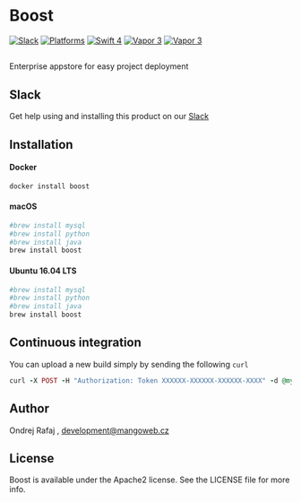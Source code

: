 Boost
======

[![Slack](https://img.shields.io/badge/join-slack-745EAF.svg?style=flat)](http://bit.ly/2B0dEyt)
[![Platforms](https://img.shields.io/badge/platforms-macOS%2010.13%20|%20Ubuntu%2016.04%20LTS-ff0000.svg?style=flat)](http://cocoapods.org/pods/FASwift)
[![Swift 4](https://img.shields.io/badge/swift-4.0-orange.svg?style=flat)](http://swift.org)
[![Vapor 3](https://img.shields.io/badge/vapor-3.0-blue.svg?style=flat)](https://vapor.codes)
[![Vapor 3](https://img.shields.io/badge/vapor-3.0-blue.svg?style=flat)](https://vapor.codes)

## 

Enterprise appstore for easy project deployment

## Slack

Get help using and installing this product on our [Slack](http://bit.ly/2B0dEyt)

## Installation

#### Docker

```ruby
docker install boost
```

#### macOS

```ruby
#brew install mysql
#brew install python
#brew install java
brew install boost
```

#### Ubuntu 16.04 LTS

```ruby
#brew install mysql
#brew install python
#brew install java
brew install boost
```

## Continuous integration

You can upload a new build simply by sending the following `curl`

```ruby
curl -X POST -H "Authorization: Token XXXXXX-XXXXXX-XXXXXX-XXXX" -d @myfilename https://api.appstorehq.net?tags=some_tag_no1,some_tag_2
```

## Author

Ondrej Rafaj , development@mangoweb.cz

## License

Boost is available under the Apache2 license. See the LICENSE file for more info.
